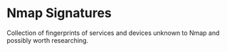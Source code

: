# Nmap Signatures
Collection of fingerprints of services and devices unknown to Nmap and possibly worth researching.
